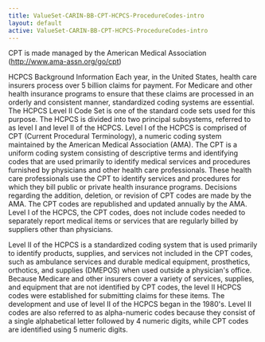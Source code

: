 ```yaml
---
title: ValueSet-CARIN-BB-CPT-HCPCS-ProcedureCodes-intro
layout: default
active: ValueSet-CARIN-BB-CPT-HCPCS-ProcedureCodes-intro
---
```


CPT is made managed by the American Medical Association (http://www.ama-assn.org/go/cpt)

HCPCS Background Information
Each year, in the United States, health care insurers process over 5 billion claims for payment. For Medicare and other health insurance programs to ensure that these claims are processed in an orderly and consistent manner, standardized coding systems are essential. The HCPCS Level II Code Set is one of the standard code sets used for this purpose. The HCPCS is divided into two principal subsystems, referred to as level I and level II of the HCPCS. Level I of the HCPCS is comprised of CPT (Current Procedural Terminology), a numeric coding system maintained by the American Medical Association (AMA). The CPT is a uniform coding system consisting of descriptive terms and identifying codes that are used primarily to identify medical services and procedures furnished by physicians and other health care professionals. These health care professionals use the CPT to identify services and procedures for which they bill public or private health insurance programs. Decisions regarding the addition, deletion, or revision of CPT codes are made by the AMA. The CPT codes are republished and updated annually by the AMA. Level I of the HCPCS, the CPT codes, does not include codes needed to separately report medical items or services that are regularly billed by suppliers other than physicians.

Level II of the HCPCS is a standardized coding system that is used primarily to identify products, supplies, and services not included in the CPT codes, such as ambulance services and durable medical equipment, prosthetics, orthotics, and supplies (DMEPOS) when used outside a physician's office. Because Medicare and other insurers cover a variety of services, supplies, and equipment that are not identified by CPT codes, the level II HCPCS codes were established for submitting claims for these items. The development and use of level II of the HCPCS began in the 1980's. Level II codes are also referred to as alpha-numeric codes because they consist of a single alphabetical letter followed by 4 numeric digits, while CPT codes are identified using 5 numeric digits.